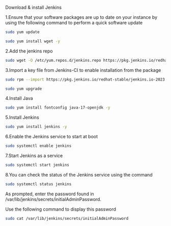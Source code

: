Download & install Jenkins


1.Ensure that your software packages are up to date on your instance by using the following command to perform a quick software update

```bash 
sudo yum update

sudo yum install wget -y
``` 

2.Add the jenkins repo

```bash 
sudo wget -O /etc/yum.repos.d/jenkins.repo https://pkg.jenkins.io/redhat-stable/jenkins.repo
```
	
3.Import a key file from Jenkins-CI to enable installation from the package

```bash 
sudo rpm --import https://pkg.jenkins.io/redhat-stable/jenkins.io-2023.key
```

```bash 
sudo yum upgrade
```

4.Install Java

```bash 
sudo yum install fontconfig java-17-openjdk -y
```

5.Install Jenkins

```bash 
sudo yum install jenkins -y
```

6.Enable the Jenkins service to start at boot

```bash 
sudo systemctl enable jenkins
```

7.Start Jenkins as a service

```bash 
sudo systemctl start jenkins
```

8.You can check the status of the Jenkins service using the command
```bash
sudo systemctl status jenkins
```
As prompted, enter the password found in /var/lib/jenkins/secrets/initialAdminPassword.

Use the following command to display this password

```bash 
sudo cat /var/lib/jenkins/secrets/initialAdminPassword
```
